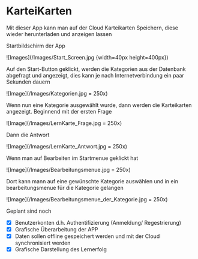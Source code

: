 # KarteiKarten
Mit dieser App kann man auf der Cloud Karteikarten Speichern, diese wieder herunterladen und anzeigen lassen

Startbildschirm der App

![Images](/Images/Start_Screen.jpg {width=40px height=400px})


Auf den Start-Button geklickt, werden die Kategorien aus der Datenbank abgefragt und angezeigt, dies kann je nach Internetverbindung ein paar Sekunden dauern

![Image](/Images/Kategorien.jpg = 250x)


Wenn nun eine Kategorie ausgewählt wurde, dann werden die Karteikarten angezeigt. Beginnend mit der ersten Frage

![Image](/Images/LernKarte_Frage.jpg = 250x)

Dann die Antwort

![Image](/Images/LernKarte_Antwort.jpg = 250x)


Wenn man auf Bearbeiten im Startmenue geklickt hat

![Image](/Images/Bearbeitungsmenue.jpg = 250x)

Dort kann mann auf eine gewünschte Kategorie auswählen und in ein bearbeitungsmenue für die Kategorie gelangen

![Image](/Images/Bearbeitungsmenue_der_Kategorie.jpg = 250x)




Geplant sind noch 
- [x] Benutzerkonten d.h. Authentifizierung (Anmeldung/ Regestrierung)
- [x] Grafische Überarbeitung der APP
- [x] Daten sollen offline gespeichert werden und mit der Cloud synchronisiert werden
- [x] Grafische Darstellung des Lernerfolg
